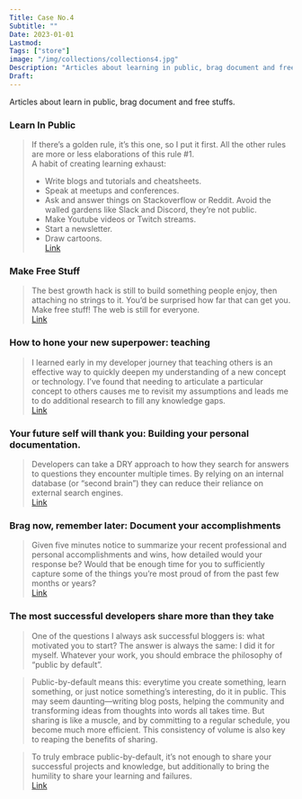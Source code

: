 ```yaml
---
Title: Case No.4
Subtitle: ""
Date: 2023-01-01
Lastmod:
Tags: ["store"]
image: "/img/collections/collections4.jpg"
Description: "Articles about learning in public, brag document and free stuffs."
Draft:
---
```


Articles about learn in public, brag document and free stuffs.

### Learn In Public

> If there’s a golden rule, it’s this one, so I put it first. All the other rules are more or less elaborations of this rule #1.  
> A habit of creating learning exhaust:
>
> - Write blogs and tutorials and cheatsheets.
> - Speak at meetups and conferences.
> - Ask and answer things on Stackoverflow or Reddit. Avoid the walled gardens like Slack and Discord, they’re not public.
> - Make Youtube videos or Twitch streams.
> - Start a newsletter.
> - Draw cartoons.  
>   [Link](https://www.swyx.io/learn-in-public/)

### Make Free Stuff

> The best growth hack is still to build something people enjoy, then attaching no strings to it. You’d be surprised how far that can get you.  
> Make free stuff! The web is still for everyone.  
> [Link](https://mxb.dev/blog/make-free-stuff/)

### How to hone your new superpower: teaching

> I learned early in my developer journey that teaching others is an effective way to quickly deepen my understanding of a new concept or technology. I’ve found that needing to articulate a particular concept to others causes me to revisit my assumptions and leads me to do additional research to fill any knowledge gaps.  
> [Link](https://github.com/readme/guides/public-documentation)

### Your future self will thank you: Building your personal documentation.

> Developers can take a DRY approach to how they search for answers to questions they encounter multiple times. By relying on an internal database (or “second brain”) they can reduce their reliance on external search engines.  
> [Link](https://github.com/readme/guides/private-documentation)

### Brag now, remember later: Document your accomplishments

> Given five minutes notice to summarize your recent professional and personal accomplishments and wins, how detailed would your response be? Would that be enough time for you to sufficiently capture some of the things you’re most proud of from the past few months or years?  
> [Link](https://github.com/readme/guides/document-success)

### The most successful developers share more than they take

> One of the questions I always ask successful bloggers is: what motivated you to start? The answer is always the same: I did it for myself. Whatever your work, you should embrace the philosophy of “public by default”.

> Public-by-default means this: everytime you create something, learn something, or just notice something’s interesting, do it in public. This may seem daunting—writing blog posts, helping the community and transforming ideas from thoughts into words all takes time. But sharing is like a muscle, and by committing to a regular schedule, you become much more efficient. This consistency of volume is also key to reaping the benefits of sharing.

> To truly embrace public-by-default, it’s not enough to share your successful projects and knowledge, but additionally to bring the humility to share your learning and failures.  
> [Link](https://stackoverflow.blog/2020/05/14/the-most-successful-developers-share-more-than-they-take/)
